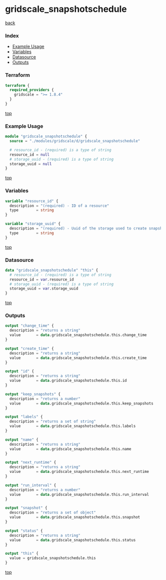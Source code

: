 # gridscale_snapshotschedule

[back](../gridscale.md)

### Index

- [Example Usage](#example-usage)
- [Variables](#variables)
- [Datasource](#datasource)
- [Outputs](#outputs)

### Terraform

```terraform
terraform {
  required_providers {
    gridscale = ">= 1.8.4"
  }
}
```

[top](#index)

### Example Usage

```terraform
module "gridscale_snapshotschedule" {
  source = "./modules/gridscale/d/gridscale_snapshotschedule"

  # resource_id - (required) is a type of string
  resource_id = null
  # storage_uuid - (required) is a type of string
  storage_uuid = null
}
```

[top](#index)

### Variables

```terraform
variable "resource_id" {
  description = "(required) - ID of a resource"
  type        = string
}

variable "storage_uuid" {
  description = "(required) - Uuid of the storage used to create snapshots"
  type        = string
}
```

[top](#index)

### Datasource

```terraform
data "gridscale_snapshotschedule" "this" {
  # resource_id - (required) is a type of string
  resource_id = var.resource_id
  # storage_uuid - (required) is a type of string
  storage_uuid = var.storage_uuid
}
```

[top](#index)

### Outputs

```terraform
output "change_time" {
  description = "returns a string"
  value       = data.gridscale_snapshotschedule.this.change_time
}

output "create_time" {
  description = "returns a string"
  value       = data.gridscale_snapshotschedule.this.create_time
}

output "id" {
  description = "returns a string"
  value       = data.gridscale_snapshotschedule.this.id
}

output "keep_snapshots" {
  description = "returns a number"
  value       = data.gridscale_snapshotschedule.this.keep_snapshots
}

output "labels" {
  description = "returns a set of string"
  value       = data.gridscale_snapshotschedule.this.labels
}

output "name" {
  description = "returns a string"
  value       = data.gridscale_snapshotschedule.this.name
}

output "next_runtime" {
  description = "returns a string"
  value       = data.gridscale_snapshotschedule.this.next_runtime
}

output "run_interval" {
  description = "returns a number"
  value       = data.gridscale_snapshotschedule.this.run_interval
}

output "snapshot" {
  description = "returns a set of object"
  value       = data.gridscale_snapshotschedule.this.snapshot
}

output "status" {
  description = "returns a string"
  value       = data.gridscale_snapshotschedule.this.status
}

output "this" {
  value = gridscale_snapshotschedule.this
}
```

[top](#index)